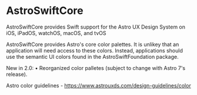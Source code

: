 # AstroSwiftCore

AstroSwiftCore provides Swift support for the Astro UX Design System on iOS, iPadOS, watchOS, macOS, and tvOS

AstroSwiftCore provides Astro's core color palettes. It is unlikey that an application will need access to these colors. Instead, applications should use the semantic UI colors found in the AstroSwiftFoundation package.

New in 2.0: • Reorganized color palletes (subject to change with Astro 7's release).

Astro color guidelines - https://www.astrouxds.com/design-guidelines/color
